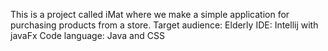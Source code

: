 This is a project called iMat where we make a simple application for purchasing products from a store.
Target audience: Elderly
IDE: Intellij with javaFx
Code language: Java and CSS
